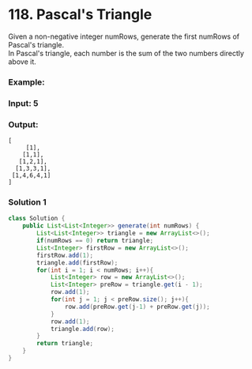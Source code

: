 # 118. Pascal's Triangle
Given a non-negative integer numRows, generate the first numRows of Pascal's triangle.    
In Pascal's triangle, each number is the sum of the two numbers directly above it.     

### Example:

### Input: 5
### Output:
```
[     
     [1],    
    [1,1],    
   [1,2,1],    
  [1,3,3,1],    
 [1,4,6,4,1]    
]     
```
### Solution 1
```java
class Solution {
    public List<List<Integer>> generate(int numRows) {
        List<List<Integer>> triangle = new ArrayList<>();
        if(numRows == 0) return triangle;
        List<Integer> firstRow = new ArrayList<>();
        firstRow.add(1);
        triangle.add(firstRow);
        for(int i = 1; i < numRows; i++){
            List<Integer> row = new ArrayList<>();
            List<Integer> preRow = triangle.get(i - 1);
            row.add(1);
            for(int j = 1; j < preRow.size(); j++){
                row.add(preRow.get(j-1) + preRow.get(j));
            }
            row.add(1);
            triangle.add(row);
        }
        return triangle;
    }
}

```
